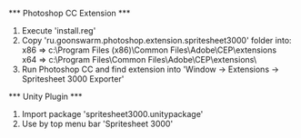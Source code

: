 *** Photoshop CC Extension ***
1) Execute 'install.reg'
2) Copy 'ru.goonswarm.photoshop.extension.spritesheet3000' folder into:
	x86 => c:\Program Files (x86)\Common Files\Adobe\CEP\extensions\
	x64 => c:\Program Files\Common Files\Adobe\CEP\extensions\
3) Run Photoshop CC and find extension into 'Window -> Extensions -> Spritesheet 3000 Exporter'

*** Unity Plugin ***
1) Import package 'spritesheet3000.unitypackage'
2) Use by top menu bar 'Spritesheet 3000'